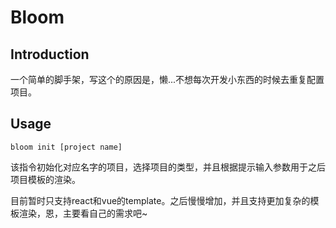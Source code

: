 # Bloom

## Introduction

一个简单的脚手架，写这个的原因是，懒...不想每次开发小东西的时候去重复配置项目。

## Usage

```
bloom init [project name]
```
该指令初始化对应名字的项目，选择项目的类型，并且根据提示输入参数用于之后项目模板的渲染。

目前暂时只支持react和vue的template。之后慢慢增加，并且支持更加复杂的模板渲染，恩，主要看自己的需求吧~

